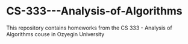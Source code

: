 # CS-333---Analysis-of-Algorithms
This repository contains homeworks from the CS 333 - Analysis of Algorithms couse in Ozyegin University

